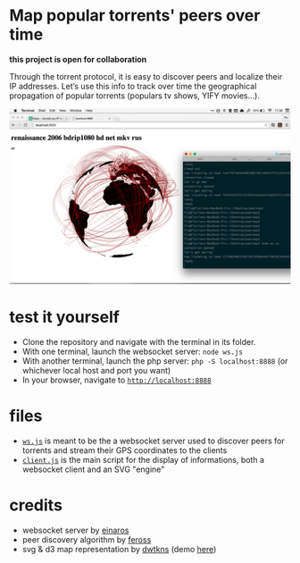 Map popular torrents' peers over time
==============================
**this project is open for collaboration**

Through the torrent protocol, it is easy to discover peers and localize their IP addresses. Let’s use this info to track over time the geographical propagation of popular torrents (populars tv shows, YIFY movies…).

![Screen shot of the current prototype](https://github.com/Sheraff/torrent-propagation-visualizer/blob/master/ScreenShot.png)

# test it yourself
- Clone the repository and navigate with the terminal in its folder.
- With one terminal, launch the websocket server: `node ws.js`
- With another terminal, launch the php server: `php -S localhost:8888` (or whichever local host and port you want)
- In your browser, navigate to [`http://localhost:8888`](http://localhost:8888)

# files
- [`ws.js`](https://github.com/Sheraff/torrent-propagation-visualizer/blob/master/ws.js) is meant to be the a websocket server used to discover peers for torrents and stream their GPS coordinates to the clients
- [`client.js`](https://github.com/Sheraff/torrent-propagation-visualizer/blob/master/client.js) is the main script for the display of informations, both a websocket client and an SVG "engine"

# credits
- websocket server by [einaros](https://github.com/einaros/ws)
- peer discovery algorithm by [feross](https://github.com/feross/bittorrent-dht)
- svg & d3 map representation by [dwtkns](https://gist.github.com/dwtkns/4973620) (demo [here](http://bl.ocks.org/dwtkns/4973620))
